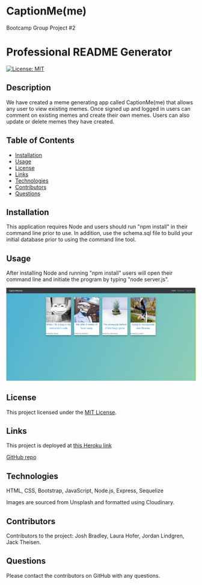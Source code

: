 # CaptionMe(me)
Bootcamp Group Project #2

# Professional README Generator
[![License: MIT](https://img.shields.io/badge/License-MIT-yellow.svg)](https://opensource.org/licenses/MIT)

## Description 
We have created a meme generating app called CaptionMe(me) that allows any user to view existing memes. Once signed up and logged in users can comment on existing memes and create their own memes. Users can also update or delete memes they have created.   
    
## Table of Contents

- [Installation](#installation)
- [Usage](#usage)
- [License](#license)
- [Links](#links)
- [Technologies](#technologies) 
- [Contributors](#contributors)
- [Questions](#questions)

## Installation
This application requires Node and users should run "npm install" in their command line prior to use. In addition, use the schema.sql file to build your initial database prior to using the command line tool. 

## Usage
After installing Node and running "npm install" users will open their command line and initiate the program by typing "node server.js". 

![Screen shot of home page](./public/images/granim.jpg)

## License
This project licensed under the [MIT License](https://opensource.org/licenses/MIT).

## Links
This project is deployed at [this Heroku link](https://captionmeme.herokuapp.com/)

[GitHub repo](https://github.com/jordanlindgren/GroupProject2)

## Technologies
HTML, CSS, Bootstrap, JavaScript, Node.js, Express, Sequelize

Images are sourced from Unsplash and formatted using Cloudinary.

## Contributors
Contributors to the project: Josh Bradley, Laura Hofer, Jordan Lindgren, Jack Theisen.

## Questions
Please contact the contributors on GitHub with any questions. 



